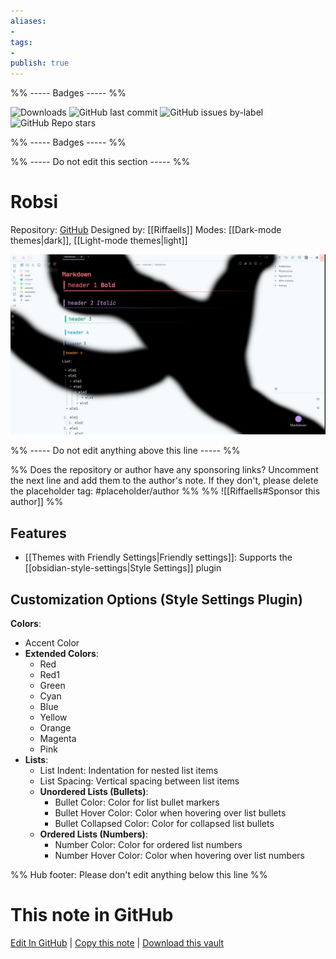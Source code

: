 ```yaml
---
aliases:
- 
tags: 
- 
publish: true
---
```


%% ----- Badges ----- %%

![Downloads](https://img.shields.io/badge/downloads-580-573E7A?style=for-the-badge&logo=)
![GitHub last commit](https://img.shields.io/github/last-commit/Riffaells/Robsi?color=573E7A&label=last%20update&logo=github&style=for-the-badge)
![GitHub issues by-label](https://img.shields.io/github/issues/Riffaells/Robsi/help%20wanted?color=573E7A&logo=github&style=for-the-badge) 
![GitHub Repo stars](https://img.shields.io/github/stars/Riffaells/Robsi?color=573E7A&logo=github&style=for-the-badge)

%% ----- Badges ----- %%

%% ----- Do not edit this section ----- %%

# Robsi

Repository: [GitHub](https://github.com/Riffaells/Robsi)
Designed by: [[Riffaells]]
Modes: [[Dark-mode themes|dark]], [[Light-mode themes|light]]



![screenshot](https://github.com/Riffaells/Robsi/raw/HEAD/screenshot.png)

%% ----- Do not edit anything above this line ----- %% 

%% Does the repository or author have any sponsoring links? Uncomment the next line and add them to the author's note. If they don't, please delete the placeholder tag: #placeholder/author %%
%% ![[Riffaells#Sponsor this author]] %%


## Features

- [[Themes with Friendly Settings|Friendly settings]]: Supports the [[obsidian-style-settings|Style Settings]] plugin

## Customization Options (Style Settings Plugin) 

**Colors**: 
- Accent Color
- **Extended Colors**: 
    - Red
    - Red1
    - Green
    - Cyan
    - Blue
    - Yellow
    - Orange
    - Magenta
    - Pink
- **Lists**: 
    - List Indent: Indentation for nested list items
    - List Spacing: Vertical spacing between list items
    - **Unordered Lists (Bullets)**: 
        - Bullet Color: Color for list bullet markers
        - Bullet Hover Color: Color when hovering over list bullets
        - Bullet Collapsed Color: Color for collapsed list bullets
    - **Ordered Lists (Numbers)**: 
        - Number Color: Color for ordered list numbers
        - Number Hover Color: Color when hovering over list numbers


%% Hub footer: Please don't edit anything below this line %%

# This note in GitHub

<span class="git-footer">[Edit In GitHub](https://github.dev/obsidian-community/obsidian-hub/blob/main/02%20-%20Community%20Expansions/02.05%20All%20Community%20Expansions/Themes/Robsi.md "git-hub-edit-note") | [Copy this note](https://raw.githubusercontent.com/obsidian-community/obsidian-hub/main/02%20-%20Community%20Expansions/02.05%20All%20Community%20Expansions/Themes/Robsi.md "git-hub-copy-note") | [Download this vault](https://github.com/obsidian-community/obsidian-hub/archive/refs/heads/main.zip "git-hub-download-vault") </span>
